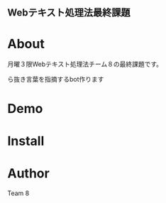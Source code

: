 Webテキスト処理法最終課題
---

# About

月曜３限Webテキスト処理法チーム８の最終課題です。

ら抜き言葉を指摘するbot作ります

# Demo

# Install

# Author

Team 8

